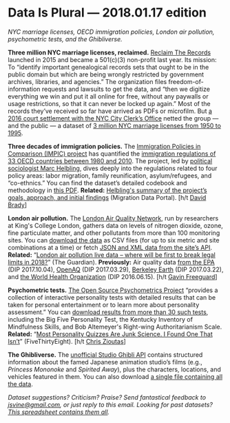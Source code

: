 Data Is Plural — 2018.01.17 edition
===================================

*NYC marriage licenses, OECD immigration policies, London air pollution, psychometric tests, and the Ghibliverse.*


__Three million NYC marriage licenses, reclaimed.__ [Reclaim The Records](https://www.reclaimtherecords.org/) launched in 2015 and became a 501(c)(3) non-profit last year. Its mission: To “identify important genealogical records sets that ought to be in the public domain but which are being wrongly restricted by government archives, libraries, and agencies.” The organization files freedom-of-information requests and lawsuits to get the data, and “then we digitize everything we win and put it all online for free, without any paywalls or usage restrictions, so that it can never be locked up again.” Most of the records they’ve received so far have arrived as PDFs or microfilm. But [a 2016 court settlement with the NYC City Clerk’s Office](https://www.reclaimtherecords.org/records-request/2/) netted the group — and the public — a dataset of [3 million NYC marriage licenses from 1950 to 1995](https://www.nycmarriageindex.com/).


__Three decades of immigration policies.__ The [Immigration Policies in Comparison (IMPIC) project](http://www.impic-project.eu/) has quantified the [immigration regulations of 33 OECD countries between 1980 and 2010](http://www.impic-project.eu/data/). The project, led by [political sociologist Marc Helbling](http://www.impic-project.eu/people/), dives deeply into the regulations related to four policy areas: labor migration, family reunification, asylum/refugees, and “co-ethnics.” You can find the dataset’s detailed codebook and methodology in [this PDF](https://bibliothek.wzb.eu/pdf/2016/vi16-201.pdf). __Related:__ [Helbling's summary of the project’s goals, approach, and initial findings](http://migrationdataportal.org/blog/impic-new-and-more-comprehensive-way-measure-immigration-policies) (Migration Data Portal). [h/t [David Brady](https://twitter.com/DaveBrady72/status/943872675943821312)]


__London air pollution.__ The [London Air Quality Network](https://www.londonair.org.uk/LondonAir/Default.aspx), run by researchers at King's College London, gathers data on levels of nitrogen dioxide, ozone, fine particulate matter, and other pollutants from more than 100 monitoring sites. You can [download the data](https://www.londonair.org.uk/london/asp/datadownload.asp) as CSV files (for up to six metric and site combinations at a time) or fetch [JSON and XML data from the site’s API](https://www.londonair.org.uk/LondonAir/API/). __Related:__ “[London air pollution live data – where will be first to break legal limits in 2018?](https://www.theguardian.com/environment/ng-interactive/2018/jan/01/london-air-pollution-live-data-where-will-be-first-to-break-legal-limits-in-2018)” (The Guardian). __Previously:__ Air quality data [from the EPA](https://tinyletter.com/data-is-plural/letters/data-is-plural-2017-10-04-edition) (DIP 2017.10.04), [OpenAQ](https://tinyletter.com/data-is-plural/letters/data-is-plural-2017-03-29-edition) (DIP 2017.03.29), [Berkeley Earth](https://tinyletter.com/data-is-plural/letters/data-is-plural-2017-03-22-edition) (DIP 2017.03.22), and [the World Health Organization](https://tinyletter.com/data-is-plural/letters/data-is-plural-2016-06-15-edition) (DIP 2016.06.15). [h/t [Gavin Freeguard](https://us9.campaign-archive.com/?u=9fac8728699163e1b6adbdbeb&id=e96c45d25e)]


__Psychometric tests.__ [The Open Source Psychometrics Project](https://openpsychometrics.org/) “provides a collection of interactive personality tests with detailed results that can be taken for personal entertainment or to learn more about personality assessment.” You can [download results from more than 30 such tests](https://openpsychometrics.org/_rawdata/), including the Big Five Personality Test, the Kentucky Inventory of Mindfulness Skills, and Bob Altemeyer's Right-wing Authoritarianism Scale. __Related:__ “[Most Personality Quizzes Are Junk Science. I Found One That Isn’t](https://fivethirtyeight.com/features/most-personality-quizzes-are-junk-science-i-found-one-that-isnt/)” (FiveThirtyEight). [h/t [Chris Zioutas](https://www.datacircle.io/metric/raw-data-from-online-personality-tests/54a06c7e-0171-4e0c-42f7-08d5495b5656/)]


__The Ghibliverse.__ The [unofficial Studio Ghibli API](https://ghibliapi.herokuapp.com/) contains structured information about the famed Japanese animation studio’s films (e.g., *Princess Mononoke* and *Spirited Away*), plus the characters, locations, and vehicles featured in them. You can also download [a single file containing all the data](https://github.com/janaipakos/ghibliapi/blob/master/data.json).


*Dataset suggestions? Criticism? Praise? Send fantastical feedback to <jsvine@gmail.com>, or just reply to this email. Looking for past datasets? [This spreadsheet contains them all](https://docs.google.com/spreadsheets/d/1wZhPLMCHKJvwOkP4juclhjFgqIY8fQFMemwKL2c64vk).*